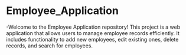 # Employee_Application

-Welcome to the Employee Application repository! This project is a web application that allows users to manage employee records efficiently. It includes functionality to add new employees, edit existing ones, delete records, and search for employees.

